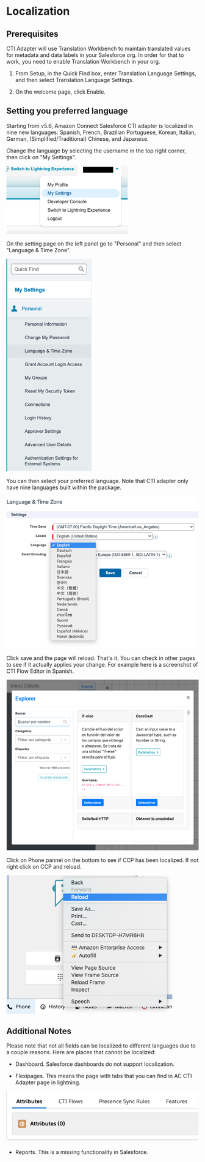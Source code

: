 Localization
=========

Prerequisites
-------------
CTI Adapter will use Translation Workbench to maintain translated values for metadata and data labels in your Salesforce org. In order for that to work, you need to enable Translation Workbench in your org. 

1. From Setup, in the Quick Find box, enter Translation Language Settings, and then select Translation Language Settings.

2. On the welcome page, click Enable.

Setting you preferred language
-------------

Starting from v5.6, Amazon Connect Salesforce CTI adapter is localized in nine new languages: Spanish, French, Brazilian Portuguese, Korean, Italian, German, (Simplified/Traditional) Chinese, and Japanese. 

Change the language by selecting the username in the top right corner, then click on "My Settings".

<img src="../media/image320.png">

On the setting page on the left panel go to "Personal" and then select "Language & Time Zone".

<img src="../media/image321.png">

You can then select your preferred language. Note that CTI adapter only have nine languages built within the package. 

<img src="../media/image322.png">

Click save and the page will reload. That's it. You can check in other pages to see if it actually applies your change. For example here is a screenshot of CTI Flow Editor in Spanish.

<img src="../media/image323.png">

Click on Phone pannel on the bottom to see if CCP has been localized. If not right click on CCP and reload.

<img src="../media/image324.png">

Additional Notes
-------------

Please note that not all fields can be localized to different languages due to a couple reasons. Here are places that cannot be localized:

* Dashboard. Salesforce dashboards do not support localization.

* Flexipages. This means the page with tabs that you can find in AC CTI Adapter page in lightning. 


<img src="../media/image325.png">

* Reports. This is a missing functionality in Salesforce.
